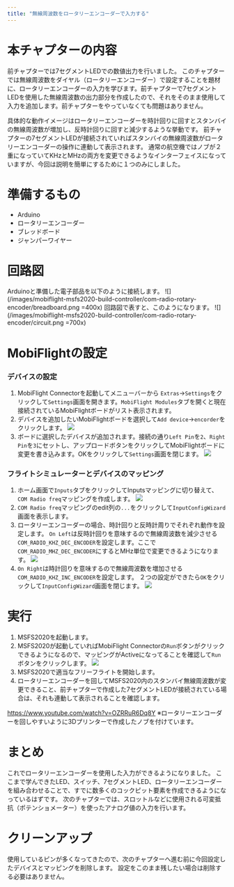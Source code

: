 ```yaml
---
title: "無線周波数をロータリーエンコーダーで入力する"
---
```


# 本チャプターの内容
前チャプターでは7セグメントLEDでの数値出力を行いました。
このチャプターでは無線周波数をダイヤル（ロータリーエンコーダー）で設定することを題材に、ロータリーエンコーダーの入力を学びます。前チャプターで7セグメントLEDを使用した無線周波数の出力部分を作成したので、それをそのまま使用して入力を追加します。前チャプターをやっていなくても問題はありません。

具体的な動作イメージはロータリーエンコーダーを時計回りに回すとスタンバイの無線周波数が増加し、反時計回りに回すと減少するような挙動です。
前チャプターの7セグメントLEDが接続されていればスタンバイの無線周波数がロータリーエンコーダーの操作に連動して表示されます。
通常の航空機ではノブが２重になっていてKHzとMHzの両方を変更できるようなインターフェイスになっていますが、今回は説明を簡単にするために１つのみにしました。

# 準備するもの
- Arduino
- ロータリーエンコーダー
- ブレッドボード
- ジャンパーワイヤー

# 回路図
Arduinoと準備した電子部品を以下のように接続します。
![](/images/mobiflight-msfs2020-build-controller/com-radio-rotary-encoder/breadboard.png =400x)
回路図で表すと、このようになります。
![](/images/mobiflight-msfs2020-build-controller/com-radio-rotary-encoder/circuit.png =700x)

# MobiFlightの設定
### デバイスの設定
1. MobiFlight Connectorを起動してメニューバーから `Extras`→`Settings`をクリックして`Settings`画面を開きます。`MobiFlight Modules`タブを開くと現在接続されているMobiFlightボードがリスト表示されます。
1. デバイスを追加したいMobiFlightボードを選択して`Add device`→`encorder`をクリックします。
![](/images/mobiflight-msfs2020-build-controller/com-radio-rotary-encoder/1.png)
1. ボードに選択したデバイスが追加されます。接続の通り`Left Pin`を`2`、`Right Pin`を`3`にセットし、アップロードボタンをクリックしてMobiFlightボードに変更を書き込みます。OKをクリックして`Settings`画面を閉じます。
![](/images/mobiflight-msfs2020-build-controller/com-radio-rotary-encoder/2.png)

### フライトシミュレーターとデバイスのマッピング
1. ホーム画面で`Inputs`タブをクリックしてInputsマッピングに切り替えて、`COM Radio freq`マッピングを作成します。
![](/images/mobiflight-msfs2020-build-controller/com-radio-rotary-encoder/101.png)
1. `COM Radio freq`マッピングのedit列の`...`をクリックして`InputConfigWizard`画面を表示します。
1. ロータリーエンコーダーの場合、時計回りと反時計周りでそれぞれ動作を設定します。
`On Left`は反時計回りを意味するので無線周波数を減少させる`COM_RADIO_KHZ_DEC_ENCODER`を設定します。ここで`COM_RADIO_MHZ_DEC_ENCODER`にするとMHz単位で変更できるようになります。
![](/images/mobiflight-msfs2020-build-controller/com-radio-rotary-encoder/102.png)
1. `On Right`は時計回りを意味するので無線周波数を増加させる`COM_RADIO_KHZ_INC_ENCODER`を設定します。
２つの設定ができたら`OK`をクリックして`InputConfigWizard`画面を閉じます。
![](/images/mobiflight-msfs2020-build-controller/com-radio-rotary-encoder/103.png)

# 実行
1. MSFS2020を起動します。
1. MSFS2020が起動していればMobiFlight Connectorの`Run`ボタンがクリックできるようになるので、マッピングがActiveになってることを確認して`Run`ボタンをクリックします。
![](/images/mobiflight-msfs2020-build-controller/com-radio-rotary-encoder/201.png)
1. MSFS2020で適当なフリーフライトを開始します。
1. ロータリーエンコーダーを回してMSFS2020内のスタンバイ無線周波数が変更できること、前チャプターで作成した7セグメントLEDが接続されている場合は、それも連動して表示されることを確認します。

https://www.youtube.com/watch?v=OZRRuR6Dq8Y
※ロータリーエンコーダーを回しやすいように3Dプリンターで作成したノブを付けています。

# まとめ
これでロータリーエンコーダーを使用した入力ができるようになりました。
ここまで学んできたLED、スイッチ、7セグメントLED、ロータリーエンコーダーを組み合わせることで、すでに数多くのコックピット要素を作成できるようになっているはずです。
次のチャプターでは、スロットルなどに使用される可変抵抗（ポテンショメーター）を使ったアナログ値の入力を行います。

# クリーンアップ
使用しているピンが多くなってきたので、次のチャプターへ進む前に今回設定したデバイスとマッピングを削除します。
設定をこのまま残したい場合は削除する必要はありません。
